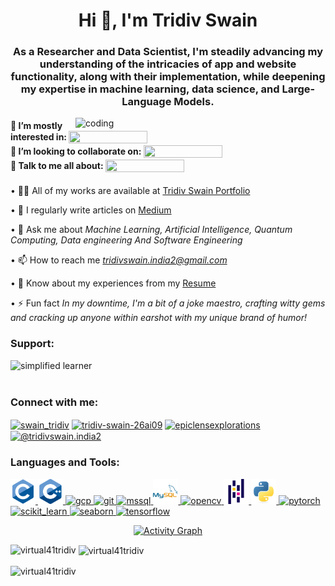 <h1 align="center">Hi 👋, I'm Tridiv Swain</h1>
<h3 align="center">As a Researcher and Data Scientist, I'm steadily advancing my understanding of the intricacies of app and website functionality, along with their implementation, while deepening my expertise in machine learning, data science, and Large-Language Models.</h3>

<img align="right" alt="coding" width="400" src="https://user-images.githubusercontent.com/55389276/140866485-8fb1c876-9a8f-4d6a-98dc-08c4981eaf70.gif">
<h4>
      🌱 I’m mostly interested in:
      <a href="https://github.com/virtual41tridiv">
      <img align="center" width=50% height=50% src="https://readme-typing-svg.herokuapp.com?font=Manrope&color=%23F78240&center=true&vCenter=true&width=250%&height=50%&lines=Cloud+Computing;CyberSecurity;Data+Science;AI+ML" /></a>
      <br>
  👯 I’m looking to collaborate on:
      <a href="https://github.com/Sabyasachi-Seal">
      <img align="center" width=50% height=50% src="https://readme-typing-svg.herokuapp.com?font=Fira+Code&pause=1000&width=435&lines=Research+projects;Quantum+Computing;Data+science" /></a>
      <br>
  💬 Talk to me all about:
      <a href="https://github.com/Sabyasachi-Seal">
      <img align="center" width=50% height=50% src="https://readme-typing-svg.herokuapp.com?font=Fira+Code&pause=1000&width=435&lines=Machine+Learning;Data+science;Artificial+Intelligence;Cloud+Computing;New+cutting+edge+technologies" /></a>
   </h4>


•⁠  ⁠👨‍💻 All of my works are available at [Tridiv Swain Portfolio](https://virtual41tridiv.github.io/tridiv.portfolio/)

•⁠  ⁠📝 I regularly write articles on [Medium](https://medium.com/@tridivswain.india2)

•⁠  ⁠💬 Ask me about *Machine Learning, Artificial Intelligence, Quantum Computing, Data engineering And Software Engineering*

•⁠  ⁠📫 How to reach me *tridivswain.india2@gmail.com*

•⁠  ⁠📄 Know about my experiences from my [Resume](https://drive.google.com/file/d/1y38b75I8uFf4XTw6kK5di2NKRxGxDpzg/view?usp=drive_link)

•⁠  ⁠⚡ Fun fact *In my downtime, I'm a bit of a joke maestro, crafting witty gems and cracking up anyone within earshot with my unique brand of humor!*

<h3 align="left">Support:</h3>
<p><a href="https://www.buymeacoffee.com/simplified"> <img align="left" src="https://cdn.buymeacoffee.com/buttons/v2/default-yellow.png" height="50" width="210" alt="simplified learner" /></a></p><br><br>

<h3 align="left">Connect with me:</h3>
<p align="left">
<a href="https://twitter.com/swain_tridiv" target="blank"><img align="center" src="https://raw.githubusercontent.com/rahuldkjain/github-profile-readme-generator/master/src/images/icons/Social/twitter.svg" alt="swain_tridiv" height="30" width="40" /></a>
<a href="https://linkedin.com/in/tridiv-swain-26ai09" target="blank"><img align="center" src="https://raw.githubusercontent.com/rahuldkjain/github-profile-readme-generator/master/src/images/icons/Social/linked-in-alt.svg" alt="tridiv-swain-26ai09" height="30" width="40" /></a>
<a href="https://instagram.com/epiclensexplorations" target="blank"><img align="center" src="https://raw.githubusercontent.com/rahuldkjain/github-profile-readme-generator/master/src/images/icons/Social/instagram.svg" alt="epiclensexplorations" height="30" width="40" /></a>
<a href="https://medium.com/@tridivswain.india2" target="blank"><img align="center" src="https://raw.githubusercontent.com/rahuldkjain/github-profile-readme-generator/master/src/images/icons/Social/medium.svg" alt="@tridivswain.india2" height="30" width="40" /></a>
</p>

<h3 align="left">Languages and Tools:</h3>
<p align="left"> <a href="https://www.cprogramming.com/" target="_blank" rel="noreferrer"> <img src="https://raw.githubusercontent.com/devicons/devicon/master/icons/c/c-original.svg" alt="c" width="40" height="40"/> </a> <a href="https://www.w3schools.com/cpp/" target="_blank" rel="noreferrer"> <img src="https://raw.githubusercontent.com/devicons/devicon/master/icons/cplusplus/cplusplus-original.svg" alt="cplusplus" width="40" height="40"/> </a> <a href="https://cloud.google.com" target="_blank" rel="noreferrer"> <img src="https://www.vectorlogo.zone/logos/google_cloud/google_cloud-icon.svg" alt="gcp" width="40" height="40"/> </a> <a href="https://git-scm.com/" target="_blank" rel="noreferrer"> <img src="https://www.vectorlogo.zone/logos/git-scm/git-scm-icon.svg" alt="git" width="40" height="40"/> </a> <a href="https://www.microsoft.com/en-us/sql-server" target="_blank" rel="noreferrer"> <img src="https://www.svgrepo.com/show/303229/microsoft-sql-server-logo.svg" alt="mssql" width="40" height="40"/> </a> <a href="https://www.mysql.com/" target="_blank" rel="noreferrer"> <img src="https://raw.githubusercontent.com/devicons/devicon/master/icons/mysql/mysql-original-wordmark.svg" alt="mysql" width="40" height="40"/> </a> <a href="https://opencv.org/" target="_blank" rel="noreferrer"> <img src="https://www.vectorlogo.zone/logos/opencv/opencv-icon.svg" alt="opencv" width="40" height="40"/> </a> <a href="https://pandas.pydata.org/" target="_blank" rel="noreferrer"> <img src="https://raw.githubusercontent.com/devicons/devicon/2ae2a900d2f041da66e950e4d48052658d850630/icons/pandas/pandas-original.svg" alt="pandas" width="40" height="40"/> </a> <a href="https://www.python.org" target="_blank" rel="noreferrer"> <img src="https://raw.githubusercontent.com/devicons/devicon/master/icons/python/python-original.svg" alt="python" width="40" height="40"/> </a> <a href="https://pytorch.org/" target="_blank" rel="noreferrer"> <img src="https://www.vectorlogo.zone/logos/pytorch/pytorch-icon.svg" alt="pytorch" width="40" height="40"/> </a> <a href="https://scikit-learn.org/" target="_blank" rel="noreferrer"> <img src="https://upload.wikimedia.org/wikipedia/commons/0/05/Scikit_learn_logo_small.svg" alt="scikit_learn" width="40" height="40"/> </a> <a href="https://seaborn.pydata.org/" target="_blank" rel="noreferrer"> <img src="https://seaborn.pydata.org/_images/logo-mark-lightbg.svg" alt="seaborn" width="40" height="40"/> </a> <a href="https://www.tensorflow.org" target="_blank" rel="noreferrer"> <img src="https://www.vectorlogo.zone/logos/tensorflow/tensorflow-icon.svg" alt="tensorflow" width="40" height="40"/> </a> </p>

<div align=center>
   <a href="[https://github.com/Sabyasachi-Seal](https://github.com/virtual41tridiv)">
   <img alt="Activity Graph" src="https://github-readme-activity-graph.vercel.app/graph?username=virtual41tridiv&theme=redical&hide_border=true" />
   </a>
</div>

<p><img align="left" src="https://github-readme-stats.vercel.app/api/top-langs?username=virtual41tridiv&show_icons=true&theme=dracula&locale=en&layout=compact" alt="virtual41tridiv" /></p>

<p>&nbsp;<img align="center" src="https://github-readme-stats.vercel.app/api?username=virtual41tridiv&show_icons=true&theme=dracula&locale=en" alt="virtual41tridiv" /></p>

<p><img align="center" src="https://github-readme-streak-stats.herokuapp.com/?user=virtual41tridiv&theme=dark" alt="virtual41tridiv" /></p>

